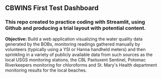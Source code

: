 ## CBWINS First Test Dashboard

### **This repo created to practice coding with Streamlit, using Github and producing a trial layout with potential content.**

**Objective:**  Build a web application visualizing the water quality data generated by the BOBs, monitoring readings gathered manually by volunteers (typically using a YSI or Hanna handheld meters) and then sprinkling in a variety of publicly available data from such sources as the local USGS monitoring stations, the CBL Paxtuxent Sentinel, Potomac Riverkeepers monitoring for chloroforms and St. Mary's Health department monitoring results for the local beaches.

